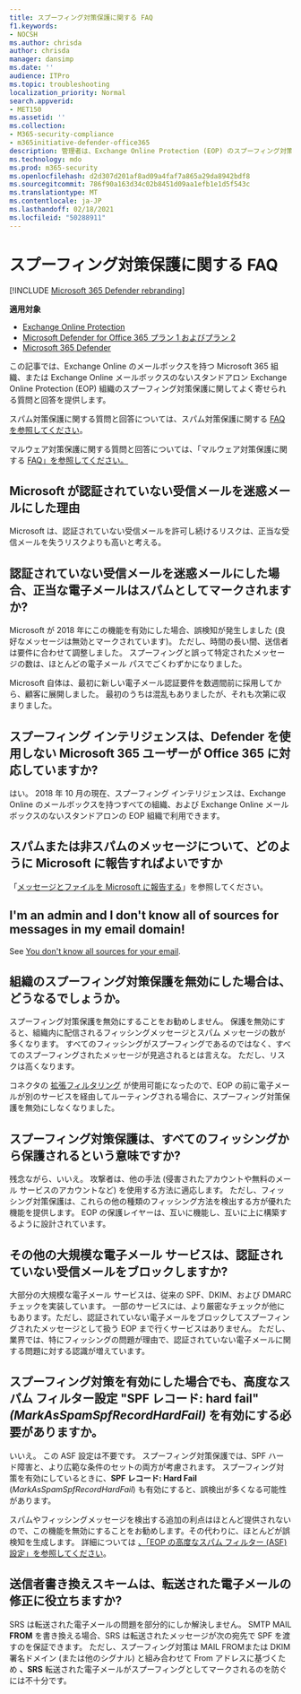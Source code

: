 ```yaml
---
title: スプーフィング対策保護に関する FAQ
f1.keywords:
- NOCSH
ms.author: chrisda
author: chrisda
manager: dansimp
ms.date: ''
audience: ITPro
ms.topic: troubleshooting
localization_priority: Normal
search.appverid:
- MET150
ms.assetid: ''
ms.collection:
- M365-security-compliance
- m365initiative-defender-office365
description: 管理者は、Exchange Online Protection (EOP) のスプーフィング対策保護に関してよく寄せられる質問と回答を表示できます。
ms.technology: mdo
ms.prod: m365-security
ms.openlocfilehash: d2d307d201af8ad09a4faf7a865a29da8942bdf8
ms.sourcegitcommit: 786f90a163d34c02b8451d09aa1efb1e1d5f543c
ms.translationtype: MT
ms.contentlocale: ja-JP
ms.lasthandoff: 02/18/2021
ms.locfileid: "50288911"
---
```

# <a name="anti-spoofing-protection-faq"></a>スプーフィング対策保護に関する FAQ

[!INCLUDE [Microsoft 365 Defender rebranding](../includes/microsoft-defender-for-office.md)]

**適用対象**
- [Exchange Online Protection](exchange-online-protection-overview.md)
- [Microsoft Defender for Office 365 プラン 1 およびプラン 2](office-365-atp.md)
- [Microsoft 365 Defender](../mtp/microsoft-threat-protection.md)

この記事では、Exchange Online のメールボックスを持つ Microsoft 365 組織、または Exchange Online メールボックスのないスタンドアロン Exchange Online Protection (EOP) 組織のスプーフィング対策保護に関してよく寄せられる質問と回答を提供します。

スパム対策保護に関する質問と回答については、スパム対策保護に関する [FAQ を参照してください](anti-spam-protection-faq.md)。

マルウェア対策保護に関する質問と回答については、「マルウェア対策保護に関する [FAQ」を参照してください。](anti-malware-protection-faq-eop.md)

## <a name="why-did-microsoft-choose-to-junk-unauthenticated-inbound-email"></a>Microsoft が認証されていない受信メールを迷惑メールにした理由

Microsoft は、認証されていない受信メールを許可し続けるリスクは、正当な受信メールを失うリスクよりも高いと考える。

## <a name="does-junking-unauthenticated-inbound-email-cause-legitimate-email-to-be-marked-as-spam"></a>認証されていない受信メールを迷惑メールにした場合、正当な電子メールはスパムとしてマークされますか?

Microsoft が 2018 年にこの機能を有効にした場合、誤検知が発生しました (良好なメッセージは無効とマークされています)。 ただし、時間の長い間、送信者は要件に合わせて調整しました。 スプーフィングと誤って特定されたメッセージの数は、ほとんどの電子メール パスでごくわずかになりました。

Microsoft 自体は、最初に新しい電子メール認証要件を数週間前に採用してから、顧客に展開しました。 最初のうちは混乱もありましたが、それも次第に収まりました。

## <a name="is-spoof-intelligence-available-to-microsoft-365-customers-without-defender-for-office-365"></a>スプーフィング インテリジェンスは、Defender を使用しない Microsoft 365 ユーザーが Office 365 に対応していますか?

はい。 2018 年 10 月の現在、スプーフィング インテリジェンスは、Exchange Online のメールボックスを持つすべての組織、および Exchange Online メールボックスのないスタンドアロンの EOP 組織で利用できます。

## <a name="how-can-i-report-spam-or-non-spam-messages-back-to-microsoft"></a>スパムまたは非スパムのメッセージについて、どのように Microsoft に報告すればよいですか

「[メッセージとファイルを Microsoft に報告する](report-junk-email-messages-to-microsoft.md)」を参照してください。

## <a name="im-an-admin-and-i-dont-know-all-of-sources-for-messages-in-my-email-domain"></a>I'm an admin and I don't know all of sources for messages in my email domain!

See [You don't know all sources for your email](email-validation-and-authentication.md#you-dont-know-all-sources-for-your-email).

## <a name="what-happens-if-i-disable-anti-spoofing-protection-for-my-organization"></a>組織のスプーフィング対策保護を無効にした場合は、どうなるでしょうか。

スプーフィング対策保護を無効にすることをお勧めしません。 保護を無効にすると、組織内に配信されるフィッシングメッセージとスパム メッセージの数が多くなります。 すべてのフィッシングがスプーフィングであるのではなく、すべてのスプーフィングされたメッセージが見逃されるとは言えな。 ただし、リスクは高くなります。

コネクタの [拡張フィルタリング](https://docs.microsoft.com/exchange/mail-flow-best-practices/use-connectors-to-configure-mail-flow/enhanced-filtering-for-connectors) が使用可能になったので、EOP の前に電子メールが別のサービスを経由してルーティングされる場合に、スプーフィング対策保護を無効にしなくなりました。

## <a name="does-anti-spoofing-protection-mean-i-will-be-protected-from-all-phishing"></a>スプーフィング対策保護は、すべてのフィッシングから保護されるという意味ですか?

残念ながら、いいえ。 攻撃者は、他の手法 (侵害されたアカウントや無料のメール サービスのアカウントなど) を使用する方法に適応します。 ただし、フィッシング対策保護は、これらの他の種類のフィッシング方法を検出する方が優れた機能を提供します。 EOP の保護レイヤーは、互いに機能し、互いに上に構築するように設計されています。

## <a name="do-other-large-email-services-block-unauthenticated-inbound-email"></a>その他の大規模な電子メール サービスは、認証されていない受信メールをブロックしますか?

大部分の大規模な電子メール サービスは、従来の SPF、DKIM、および DMARC チェックを実装しています。 一部のサービスには、より厳密なチェックが他にもあります。ただし、認証されていない電子メールをブロックしてスプーフィングされたメッセージとして扱う EOP まで行くサービスはありません。 ただし、業界では、特にフィッシングの問題が理由で、認証されていない電子メールに関する問題に対する認識が増えています。

## <a name="do-i-still-need-to-enable-the-advanced-spam-filter-setting-spf-record-hard-fail-_markasspamspfrecordhardfail_-if-i-enable-anti-spoofing"></a>スプーフィング対策を有効にした場合でも、高度なスパム フィルター設定 "SPF レコード: hard fail"_(MarkAsSpamSpfRecordHardFail)_ を有効にする必要がありますか。

いいえ。 この ASF 設定は不要です。 スプーフィング対策保護では、SPF ハード障害と、より広範な条件のセットの両方が考慮されます。 スプーフィング対策を有効にしているときに、**SPF レコード: Hard Fail** (_MarkAsSpamSpfRecordHardFail_) も有効にすると、誤検出が多くなる可能性があります。

スパムやフィッシングメッセージを検出する追加の利点はほとんど提供されないので、この機能を無効にすることをお勧めします。その代わりに、ほとんどが誤検知を生成します。 詳細については [、「EOP の高度なスパム フィルター (ASF) 設定」を参照してください](advanced-spam-filtering-asf-options.md)。

## <a name="does-sender-rewriting-scheme-help-fix-forwarded-email"></a>送信者書き換えスキームは、転送された電子メールの修正に役立ちますか?

SRS は転送された電子メールの問題を部分的にしか解決しません。 SMTP MAIL **FROM** を書き換える場合、SRS は転送されたメッセージが次の宛先で SPF を渡すのを保証できます。 ただし、スプーフィング対策は MAIL FROMまたは DKIM 署名ドメイン (または他のシグナル) と組み合わせて From アドレスに基づくため **、SRS** 転送された電子メールがスプーフィングとしてマークされるのを防ぐには不十分です。
